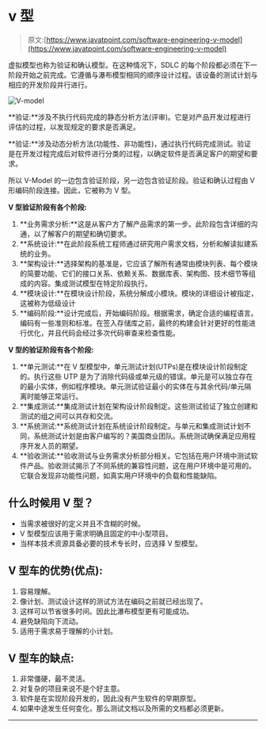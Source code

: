 # v 型

> 原文:[https://www.javatpoint.com/software-engineering-v-model](https://www.javatpoint.com/software-engineering-v-model)

虚拟模型也称为验证和确认模型。在这种情况下，SDLC 的每个阶段都必须在下一阶段开始之前完成。它遵循与瀑布模型相同的顺序设计过程。该设备的测试计划与相应的开发阶段并行进行。

![V-model](../Images/9387cbf435f1b85403fa123fc5d42390.png)

**验证:**涉及不执行代码完成的静态分析方法(评审)。它是对产品开发过程进行评估的过程，以发现规定的要求是否满足。

**验证:**涉及动态分析方法(功能性、非功能性)，通过执行代码完成测试。验证是在开发过程完成后对软件进行分类的过程，以确定软件是否满足客户的期望和要求。

所以 V-Model 的一边包含验证阶段，另一边包含验证阶段。验证和确认过程由 V 形编码阶段连接。因此，它被称为 V 型。

**V 型验证阶段有各个阶段:**

1.  **业务需求分析:**这是从客户方了解产品需求的第一步。此阶段包含详细的沟通，以了解客户的期望和确切要求。
2.  **系统设计:**在此阶段系统工程师通过研究用户需求文档，分析和解读拟建系统的业务。
3.  **架构设计:**选择架构的基准是，它应该了解所有通常由模块列表、每个模块的简要功能、它们的接口关系、依赖关系、数据库表、架构图、技术细节等组成的内容。集成测试模型在特定阶段执行。
4.  **模块设计:**在模块设计阶段，系统分解成小模块。模块的详细设计被指定，这被称为低级设计
5.  **编码阶段:**设计完成后，开始编码阶段。根据需求，确定合适的编程语言。编码有一些准则和标准。在签入存储库之前，最终的构建会针对更好的性能进行优化，并且代码会经过多次代码审查来检查性能。

**V 型的验证阶段有各个阶段:**

1.  **单元测试:**在 V 型模型中，单元测试计划(UTPs)是在模块设计阶段制定的。执行这些 UTP 是为了消除代码级或单元级的错误。单元是可以独立存在的最小实体，例如程序模块。单元测试验证最小的实体在与其余代码/单元隔离时能够正常运行。
2.  **集成测试:**集成测试计划在架构设计阶段制定。这些测试验证了独立创建和测试的组之间可以共存和交流。
3.  **系统测试:**系统测试计划在系统设计阶段制定。与单元和集成测试计划不同，系统测试计划是由客户编写的？美国商业团队。系统测试确保满足应用程序开发人员的期望。
4.  **验收测试:**验收测试与业务需求分析部分相关。它包括在用户环境中测试软件产品。验收测试揭示了不同系统的兼容性问题，这在用户环境中是可用的。它联合发现非功能性问题，如真实用户环境中的负载和性能缺陷。

## 什么时候用 V 型？

*   当需求被很好的定义并且不含糊的时候。
*   V 型模型应该用于需求明确且固定的中小型项目。
*   当样本技术资源具备必要的技术专长时，应选择 V 型模型。

## V 型车的优势(优点):

1.  容易理解。
2.  像计划、测试设计这样的测试方法在编码之前就已经出现了。
3.  这样可以节省很多时间。因此比瀑布模型更有可能成功。
4.  避免缺陷向下流动。
5.  适用于需求易于理解的小计划。

## V 型车的缺点:

1.  非常僵硬，最不灵活。
2.  对复杂的项目来说不是个好主意。
3.  软件是在实现阶段开发的，因此没有产生软件的早期原型。
4.  如果中途发生任何变化，那么测试文档以及所需的文档都必须更新。

* * *
